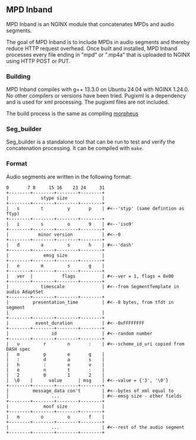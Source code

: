 
## MPD Inband

MPD Inband is an NGINX module that concatenates MPDs and audio segments.

The goal of MPD Inband is to include MPDs in audio segments and thereby reduce HTTP request overhead. Once built and installed, MPD Inband processes every file ending in "mpd" or ".mp4a" that is uploaded to NGINX using HTTP POST or PUT.

### Building

MPD Inband compiles with g++ 13.3.0 on Ubuntu 24.04 with NGINX 1.24.0. No other compilers or versions have been tried. Pugixml is a dependency and is used for xml processing. The pugixml files are not included.

The build process is the same as compiling [morpheus](https://www.github.com/ab2022/morpheus)

### Seg_builder

Seg_builder is a standalone tool that can be run to test and verify the concatenation processing. It can be compiled with `make`.

### Format

Audio segments are written in the following format:

```
0       7 8     15 16    23 24     31
+--------+--------+--------+--------+
|            stype size             |
+--------+--------+--------+--------+
|   s        t         y       p    | #<--'styp' (same defintion as ftyp)
+--------+--------+--------+--------+
|   i        s         o       9    | #<--'iso9'
+--------+--------+--------+--------+
|           minor version           | #<--0
+--------+--------+--------+--------+
|   d        a         s       h    | #<--'dash'
+--------+--------+--------+--------+
|             emsg size             |
+--------+--------+--------+--------+
|   e        m         s       g    |
+--------+--------+--------+--------+
|   ver  |           flags          | #<--ver = 1, flags = 0x00
+--------+--------+--------+--------+
|            timescale              | #<--from SegmentTemplate in audio AdaptSet
+--------+--------+--------+--------+
|         presentation_time         | #<--8 bytes, from tfdt in segment
|                                   |
+--------+--------+--------+--------+
|          event_duration           | #<--0xFFFFFFFF
+--------+--------+--------+--------+
|                id                 | #<--random number
+--------+--------+--------+--------+
|   u         r        n       :    | #<--scheme_id_uri copied from DASH spec
|   m         p        e       g    |
|   :         d        a       s    |
|   h         :        e       v    |
|   e         n        t       :    |
|   2         0        1       2    |
|  \0    |      value      | msg    | #<--value = {'3', '\0'}
+--------+--------+--------+--------+
|         message_data con't        | #<--bytes of xml equal to
|                ...                | #<--emsg size - other fields
+--------+--------+--------+--------+
|             moof size             |
+--------+--------+--------+--------+
|   m        o         o       f    |
+--------+--------+--------+--------+
|                ...                | #<--rest of the audio segment
+--------+--------+--------+--------+
```


